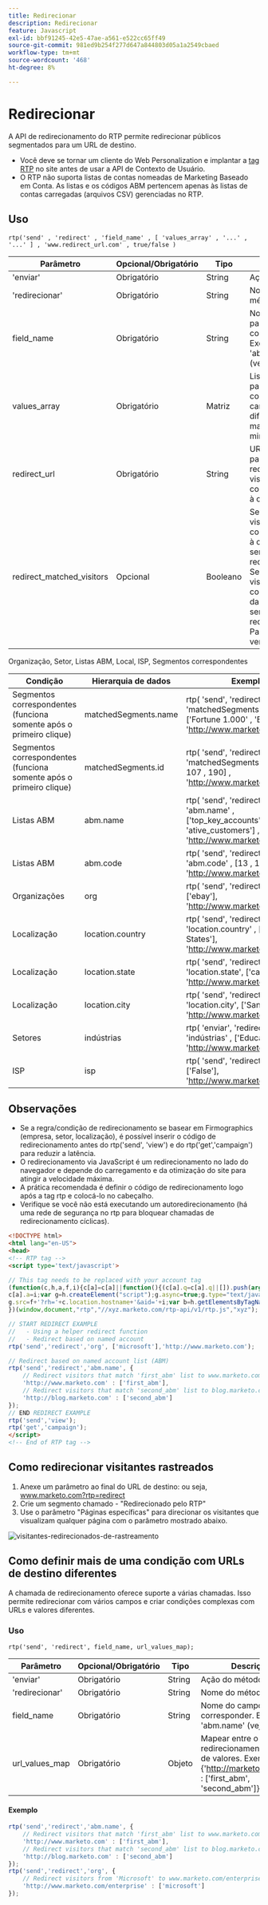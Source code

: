 ```yaml
---
title: Redirecionar
description: Redirecionar
feature: Javascript
exl-id: bbf91245-42e5-47ae-a561-e522cc65ff49
source-git-commit: 981ed9b254f277d647a844803d05a1a2549cbaed
workflow-type: tm+mt
source-wordcount: '468'
ht-degree: 8%

---
```


# Redirecionar

A API de redirecionamento do RTP permite redirecionar públicos segmentados para um URL de destino.

- Você deve se tornar um cliente do Web Personalization e implantar a [tag RTP](https://experienceleague.adobe.com/en/docs/marketo/using/product-docs/web-personalization/rtp-tag-implementation/deploy-the-rtp-javascript) no site antes de usar a API de Contexto de Usuário.
- O RTP não suporta listas de contas nomeadas de Marketing Baseado em Conta. As listas e os códigos ABM pertencem apenas às listas de contas carregadas (arquivos CSV) gerenciadas no RTP.

## Uso

`rtp('send' , 'redirect' , 'field_name' , [ 'values_array' , '...' , '...' ] , 'www.redirect_url.com' , true/false )`

| Parâmetro | Opcional/Obrigatório | Tipo | Descrição |
|---------------------------|-------------------|---------|-----------------------------|
| &#39;enviar&#39; | Obrigatório | String | Ação do método. |
| &#39;redirecionar&#39; | Obrigatório | String | Nome do método. |
| field_name | Obrigatório | String | Nome do campo para corresponder. Exemplo: &#39;abm.name&#39; (veja abaixo). |
| values_array | Obrigatório | Matriz | Lista de valores para corresponder ao campo (não diferencia maiúsculas de minúsculas). |
| redirect_url | Obrigatório | String | URL do Target para redirecionar visitantes que corresponderam à condição. |
| redirect_matched_visitors | Opcional | Booleano | Se true, os visitantes correspondentes à condição serão redirecionados. Se for falso, os visitantes sem correspondência da condição serão redirecionados. Padrão: verdadeiro. |

Organização, Setor, Listas ABM, Local, ISP, Segmentos correspondentes

| Condição | Hierarquia de dados | Exemplo |
|-------------------------------------------------|----------------------|------------------------------------------------------------------------------------------------------------------|
| Segmentos correspondentes (funciona somente após o primeiro clique) | matchedSegments.name | rtp( &#39;send&#39;, &#39;redirect&#39; , &#39;matchedSegments.name&#39; , [&#39;Fortune 1.000&#39; , &#39;Enterprise&#39;] , &#39;http://www.marketo.com&#39;); |
| Segmentos correspondentes (funciona somente após o primeiro clique) | matchedSegments.id | rtp( &#39;send&#39;, &#39;redirect&#39; , &#39;matchedSegments.id&#39; , [106 , 107 , 190] , &#39;http://www.marketo.com&#39;); |
| Listas ABM | abm.name | rtp( &#39;send&#39;, &#39;redirect&#39; , &#39;abm.name&#39; , [&#39;top_key_accounts&#39;, &#39;ative_customers&#39;] , &#39;http://www.marketo.com&#39;); |
| Listas ABM | abm.code | rtp( &#39;send&#39;, &#39;redirect&#39; , &#39;abm.code&#39; , [13 , 15] , &#39;http://www.marketo.com&#39;); |
| Organizações | org | rtp( &#39;send&#39;, &#39;redirect&#39; , &#39;org&#39;, [&#39;ebay&#39;], &#39;http://www.marketo.com&#39;); |
| Localização | location.country | rtp( &#39;send&#39;, &#39;redirect&#39; , &#39;location.country&#39; , [&#39;United States&#39;], &#39;http://www.marketo.com&#39;); |
| Localização | location.state | rtp( &#39;send&#39;, &#39;redirect&#39; , &#39;location.state&#39;, [&#39;ca&#39;], &#39;http://www.marketo.com&#39;); |
| Localização | location.city | rtp( &#39;send&#39;, &#39;redirect&#39; , &#39;location.city&#39;, [&#39;San Mateo&#39;], &#39;http://www.marketo.com&#39;); |
| Setores | indústrias | rtp( &#39;enviar&#39;, &#39;redirecionar&#39; , &#39;indústrias&#39; , [&#39;Educação&#39;], &#39;http://www.marketo.com&#39;); |
| ISP | isp | rtp( &#39;send&#39;, &#39;redirect&#39; , isp , [&#39;False&#39;], &#39;http://www.marketo.com&#39;); |


## Observações

- Se a regra/condição de redirecionamento se basear em Firmographics (empresa, setor, localização), é possível inserir o código de redirecionamento antes do rtp(&#39;send&#39;, &#39;view&#39;) e do rtp(&#39;get&#39;,&#39;campaign&#39;) para reduzir a latência.
- O redirecionamento via JavaScript é um redirecionamento no lado do navegador e depende do carregamento e da otimização do site para atingir a velocidade máxima.
- A prática recomendada é definir o código de redirecionamento logo após a tag rtp e colocá-lo no cabeçalho.
- Verifique se você não está executando um autoredirecionamento (há uma rede de segurança no rtp para bloquear chamadas de redirecionamento cíclicas).

```html
<!DOCTYPE html>
<html lang="en-US">
<head>
<!-- RTP tag -->
<script type='text/javascript'>

// This tag needs to be replaced with your account tag
(function(c,h,a,f,i){c[a]=c[a]||function(){(c[a].q=c[a].q||[]).push(arguments)};
c[a].a=i;var g=h.createElement("script");g.async=true;g.type="text/javascript";
g.src=f+'?rh='+c.location.hostname+'&aid='+i;var b=h.getElementsByTagName("script")[0];b.parentNode.insertBefore(g,b);
})(window,document,"rtp","//xyz.marketo.com/rtp-api/v1/rtp.js","xyz");

// START REDIRECT EXAMPLE
//   - Using a helper redirect function
//   - Redirect based on named account
rtp('send','redirect','org', ['microsoft'],'http://www.marketo.com');

// Redirect based on named account list (ABM)
rtp('send','redirect','abm.name', {
    // Redirect visitors that match 'first_abm' list to www.marketo.com
    'http://www.marketo.com' : ['first_abm'],
    // Redirect visitors that match 'second_abm' list to blog.marketo.com
    'http://blog.marketo.com' : ['second_abm']
});
// END REDIRECT EXAMPLE
rtp('send','view');
rtp('get','campaign');
</script>
<!-- End of RTP tag -->
```

## Como redirecionar visitantes rastreados

1. Anexe um parâmetro ao final do URL de destino: ou seja, www.marketo.com?rtp=redirect
1. Crie um segmento chamado - &quot;Redirecionado pelo RTP&quot;
1. Use o parâmetro &quot;Páginas específicas&quot; para direcionar os visitantes que visualizam qualquer página com o parâmetro mostrado abaixo.

![visitantes-redirecionados-de-rastreamento](assets/tracking-redirected-vistors.png)

## Como definir mais de uma condição com URLs de destino diferentes

A chamada de redirecionamento oferece suporte a várias chamadas. Isso permite redirecionar com vários campos e criar condições complexas com URLs e valores diferentes.

### Uso

`rtp('send', 'redirect', field_name, url_values_map);`

| Parâmetro | Opcional/Obrigatório | Tipo | Descrição |
|---|---|---|---|
| &#39;enviar&#39; | Obrigatório | String | Ação do método. |
| &#39;redirecionar&#39; | Obrigatório | String | Nome do método. |
| field_name | Obrigatório | String | Nome do campo para corresponder. Exemplo: &#39;abm.name&#39; (veja acima). |
| url_values_map | Obrigatório | Objeto | Mapear entre o URL de redirecionamento e a lista de valores. Exemplo:{&#39;http://marketo.com&#39; : [&#39;first_abm&#39;, &#39;second_abm&#39;]} |


#### Exemplo

```javascript
rtp('send','redirect','abm.name', {
    // Redirect visitors that match 'first_abm' list to www.marketo.com
    'http://www.marketo.com' : ['first_abm'],
    // Redirect visitors that match 'second_abm' list to blog.marketo.com
    'http://blog.marketo.com' : ['second_abm']
});
rtp('send','redirect','org', {
    // Redirect visitors from 'Microsoft' to www.marketo.com/enterprise
    'http://www.marketo.com/enterprise' : ['microsoft']
});
```
